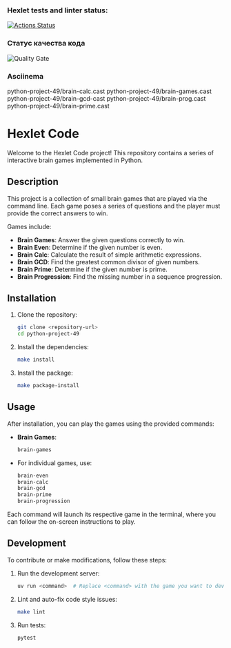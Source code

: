 ### Hexlet tests and linter status:
[![Actions Status](https://github.com/Surtral/python-project-49/actions/workflows/hexlet-check.yml/badge.svg)](https://github.com/Surtral/python-project-49/actions)

### Cтатус качества кода
![Quality Gate](https://sonarcloud.io/api/project_badges/measure?project=Surtral_python-project-49&metric=alert_status)

### Asciinema
python-project-49/brain-calc.cast
python-project-49/brain-games.cast
python-project-49/brain-gcd-cast
python-project-49/brain-prog.cast
python-project-49/brain-prime.cast

# Hexlet Code

Welcome to the Hexlet Code project! This repository contains a series of interactive brain games implemented in Python.

## Description

This project is a collection of small brain games that are played via the command line. Each game poses a series of questions and the player must provide the correct answers to win. 

Games include:

- **Brain Games**: Answer the given questions correctly to win.
- **Brain Even**: Determine if the given number is even.
- **Brain Calc**: Calculate the result of simple arithmetic expressions.
- **Brain GCD**: Find the greatest common divisor of given numbers.
- **Brain Prime**: Determine if the given number is prime.
- **Brain Progression**: Find the missing number in a sequence progression.


## Installation

1. Clone the repository:

   ```bash
   git clone <repository-url>
   cd python-project-49
   ```

2. Install the dependencies:

   ```bash
   make install
   ```

3. Install the package:

   ```bash
   make package-install
   ```

## Usage

After installation, you can play the games using the provided commands:

- **Brain Games**:

  ```bash
  brain-games
  ```

- For individual games, use:

  ```bash
  brain-even
  brain-calc
  brain-gcd
  brain-prime
  brain-progression
  ```

Each command will launch its respective game in the terminal, where you can follow the on-screen instructions to play.

## Development

To contribute or make modifications, follow these steps:

1. Run the development server:

   ```bash
   uv run <command>  # Replace <command> with the game you want to develop or test
   ```

2. Lint and auto-fix code style issues:

   ```bash
   make lint
   ```

3. Run tests:

   ```bash
   pytest
   ```
